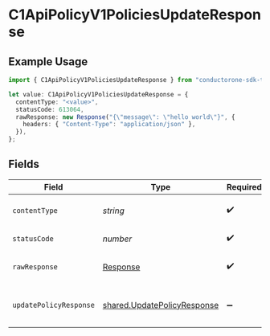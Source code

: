 # C1ApiPolicyV1PoliciesUpdateResponse

## Example Usage

```typescript
import { C1ApiPolicyV1PoliciesUpdateResponse } from "conductorone-sdk-typescript/sdk/models/operations";

let value: C1ApiPolicyV1PoliciesUpdateResponse = {
  contentType: "<value>",
  statusCode: 613064,
  rawResponse: new Response("{\"message\": \"hello world\"}", {
    headers: { "Content-Type": "application/json" },
  }),
};
```

## Fields

| Field                                                                             | Type                                                                              | Required                                                                          | Description                                                                       |
| --------------------------------------------------------------------------------- | --------------------------------------------------------------------------------- | --------------------------------------------------------------------------------- | --------------------------------------------------------------------------------- |
| `contentType`                                                                     | *string*                                                                          | :heavy_check_mark:                                                                | HTTP response content type for this operation                                     |
| `statusCode`                                                                      | *number*                                                                          | :heavy_check_mark:                                                                | HTTP response status code for this operation                                      |
| `rawResponse`                                                                     | [Response](https://developer.mozilla.org/en-US/docs/Web/API/Response)             | :heavy_check_mark:                                                                | Raw HTTP response; suitable for custom response parsing                           |
| `updatePolicyResponse`                                                            | [shared.UpdatePolicyResponse](../../../sdk/models/shared/updatepolicyresponse.md) | :heavy_minus_sign:                                                                | The UpdatePolicyResponse message contains the updated policy object.              |